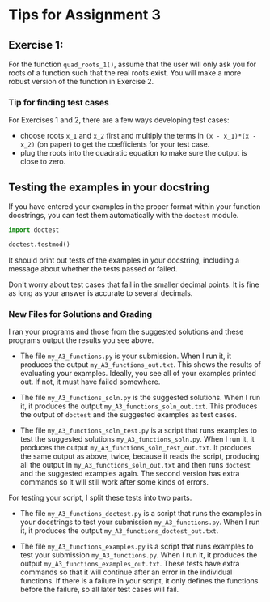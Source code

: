 # Tips for Assignment 3

## Exercise 1:

For the function ```quad_roots_1()```, 
assume that the user will only ask you for roots of a function
such that the real roots exist.
You will make a more robust version of the function in Exercise 2. 

### Tip for finding test cases

For Exercises 1 and 2, there are a few ways developing test cases:
- choose roots ```x_1``` and ```x_2``` first 
and multiply the terms in ```(x - x_1)*(x - x_2)``` (on paper) 
to get the coefficients for your test case.  
- plug the roots into the quadratic equation to make sure the output is close to zero. 


## Testing the examples in your docstring

If you have entered your examples in the proper format within your function docstrings, 
you can test them automatically with the ```doctest``` module. 

```python
import doctest

doctest.testmod()
```

It should print out tests of the examples in your docstring, 
including a message about whether the tests passed or failed. 

Don't worry about test cases that fail in the smaller decimal points.
It is fine as long as your answer is accurate to several decimals. 



### New Files for Solutions and Grading

I ran your programs and those from the suggested solutions 
and these programs output the results you see above. 

- The file ```my_A3_functions.py``` is your submission. 
When I run it, it produces the output ```my_A3_functions_out.txt```. 
This shows the results of evaluating your examples. 
Ideally, you see all of your examples printed out. 
If not, it must have failed somewhere. 


- The file ```my_A3_functions_soln.py``` is the suggested solutions. 
When I run it, it produces the output ```my_A3_functions_soln_out.txt```. 
This produces the output of ```doctest``` and the suggested examples as test cases.


- The file ```my_A3_functions_soln_test.py``` is a script that runs examples 
to test the suggested solutions ```my_A3_functions_soln.py```. 
When I run it, it produces the output ```my_A3_functions_soln_test_out.txt```. 
It produces the same output as above, twice, because it reads the script, 
producing all the output in ```my_A3_functions_soln_out.txt``` 
and then runs ```doctest``` and the suggested examples again.
The second version has extra commands so it will still work after some kinds of errors. 


For testing your script, I split these tests into two parts.


- The file ```my_A3_functions_doctest.py``` is a script that runs 
the examples in your docstrings to test your submission ```my_A3_functions.py```. 
When I run it, it produces the output ```my_A3_functions_doctest_out.txt```. 

- The file ```my_A3_functions_examples.py``` is a script that runs 
examples to test your submission ```my_A3_functions.py```. 
When I run it, it produces the output ```my_A3_functions_examples_out.txt```. 
These tests have extra commands so that it will continue after an error
in the individual functions. 
If there is a failure in your script, it only defines the functions
before the failure, so all later test cases will fail. 


